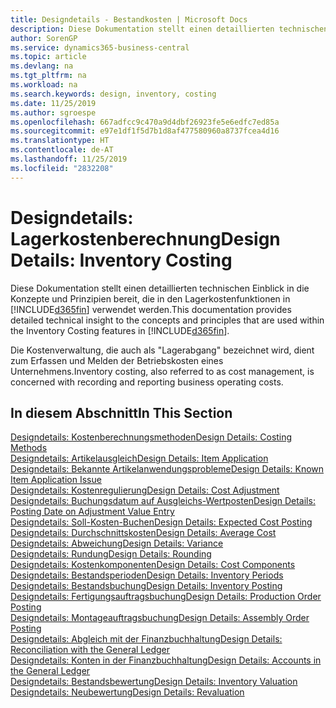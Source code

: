 ```yaml
---
title: Designdetails - Bestandkosten | Microsoft Docs
description: Diese Dokumentation stellt einen detaillierten technischen Einblick in die Konzepte und Prinzipien bereit, die in den Lagerkostenfunktionen in Business Central verwendet werden.
author: SorenGP
ms.service: dynamics365-business-central
ms.topic: article
ms.devlang: na
ms.tgt_pltfrm: na
ms.workload: na
ms.search.keywords: design, inventory, costing
ms.date: 11/25/2019
ms.author: sgroespe
ms.openlocfilehash: 667adfcc9c470a9d4dbf26923fe5e6edfc7ed85a
ms.sourcegitcommit: e97e1df1f5d7b1d8af477580960a8737fcea4d16
ms.translationtype: HT
ms.contentlocale: de-AT
ms.lasthandoff: 11/25/2019
ms.locfileid: "2832208"
---
```

# <a name="design-details-inventory-costing"></a><span data-ttu-id="99e83-103">Designdetails: Lagerkostenberechnung</span><span class="sxs-lookup"><span data-stu-id="99e83-103">Design Details: Inventory Costing</span></span>
<span data-ttu-id="99e83-104">Diese Dokumentation stellt einen detaillierten technischen Einblick in die Konzepte und Prinzipien bereit, die in den Lagerkostenfunktionen in [!INCLUDE[d365fin](includes/d365fin_md.md)] verwendet werden.</span><span class="sxs-lookup"><span data-stu-id="99e83-104">This documentation provides detailed technical insight to the concepts and principles that are used within the Inventory Costing features in [!INCLUDE[d365fin](includes/d365fin_md.md)].</span></span>  

<span data-ttu-id="99e83-105">Die Kostenverwaltung, die auch als "Lagerabgang" bezeichnet wird, dient zum Erfassen und Melden der Betriebskosten eines Unternehmens.</span><span class="sxs-lookup"><span data-stu-id="99e83-105">Inventory costing, also referred to as cost management, is concerned with recording and reporting business operating costs.</span></span>  

## <a name="in-this-section"></a><span data-ttu-id="99e83-106">In diesem Abschnitt</span><span class="sxs-lookup"><span data-stu-id="99e83-106">In This Section</span></span>  
[<span data-ttu-id="99e83-107">Designdetails: Kostenberechnungsmethoden</span><span class="sxs-lookup"><span data-stu-id="99e83-107">Design Details: Costing Methods</span></span>](design-details-costing-methods.md)  
[<span data-ttu-id="99e83-108">Designdetails: Artikelausgleich</span><span class="sxs-lookup"><span data-stu-id="99e83-108">Design Details: Item Application</span></span>](design-details-item-application.md)  
[<span data-ttu-id="99e83-109">Designdetails: Bekannte Artikelanwendungsprobleme</span><span class="sxs-lookup"><span data-stu-id="99e83-109">Design Details: Known Item Application Issue</span></span>](design-details-inventory-zero-level-open-item-ledger-entries.md)  
[<span data-ttu-id="99e83-110">Designdetails: Kostenregulierung</span><span class="sxs-lookup"><span data-stu-id="99e83-110">Design Details: Cost Adjustment</span></span>](design-details-cost-adjustment.md)  
[<span data-ttu-id="99e83-111">Designdetails: Buchungsdatum auf Ausgleichs-Wertposten</span><span class="sxs-lookup"><span data-stu-id="99e83-111">Design Details: Posting Date on Adjustment Value Entry</span></span>](design-details-inventory-adjustment-value-entry-posting-date.md)  
[<span data-ttu-id="99e83-112">Designdetails: Soll-Kosten-Buchen</span><span class="sxs-lookup"><span data-stu-id="99e83-112">Design Details: Expected Cost Posting</span></span>](design-details-expected-cost-posting.md)  
[<span data-ttu-id="99e83-113">Designdetails: Durchschnittskosten</span><span class="sxs-lookup"><span data-stu-id="99e83-113">Design Details: Average Cost</span></span>](design-details-average-cost.md)  
[<span data-ttu-id="99e83-114">Designdetails: Abweichung</span><span class="sxs-lookup"><span data-stu-id="99e83-114">Design Details: Variance</span></span>](design-details-variance.md)  
[<span data-ttu-id="99e83-115">Designdetails: Rundung</span><span class="sxs-lookup"><span data-stu-id="99e83-115">Design Details: Rounding</span></span>](design-details-rounding.md)  
[<span data-ttu-id="99e83-116">Designdetails: Kostenkomponenten</span><span class="sxs-lookup"><span data-stu-id="99e83-116">Design Details: Cost Components</span></span>](design-details-cost-components.md)  
[<span data-ttu-id="99e83-117">Designdetails: Bestandsperioden</span><span class="sxs-lookup"><span data-stu-id="99e83-117">Design Details: Inventory Periods</span></span>](design-details-inventory-periods.md)  
[<span data-ttu-id="99e83-118">Designdetails: Bestandsbuchung</span><span class="sxs-lookup"><span data-stu-id="99e83-118">Design Details: Inventory Posting</span></span>](design-details-inventory-posting.md)  
[<span data-ttu-id="99e83-119">Designdetails: Fertigungsauftragsbuchung</span><span class="sxs-lookup"><span data-stu-id="99e83-119">Design Details: Production Order Posting</span></span>](design-details-production-order-posting.md)  
[<span data-ttu-id="99e83-120">Designdetails: Montageauftragsbuchung</span><span class="sxs-lookup"><span data-stu-id="99e83-120">Design Details: Assembly Order Posting</span></span>](design-details-assembly-order-posting.md)  
[<span data-ttu-id="99e83-121">Designdetails: Abgleich mit der Finanzbuchhaltung</span><span class="sxs-lookup"><span data-stu-id="99e83-121">Design Details: Reconciliation with the General Ledger</span></span>](design-details-reconciliation-with-the-general-ledger.md)  
[<span data-ttu-id="99e83-122">Designdetails: Konten in der Finanzbuchhaltung</span><span class="sxs-lookup"><span data-stu-id="99e83-122">Design Details: Accounts in the General Ledger</span></span>](design-details-accounts-in-the-general-ledger.md)  
[<span data-ttu-id="99e83-123">Designdetails: Bestandsbewertung</span><span class="sxs-lookup"><span data-stu-id="99e83-123">Design Details: Inventory Valuation</span></span>](design-details-inventory-valuation.md)  
[<span data-ttu-id="99e83-124">Designdetails: Neubewertung</span><span class="sxs-lookup"><span data-stu-id="99e83-124">Design Details: Revaluation</span></span>](design-details-revaluation.md)
